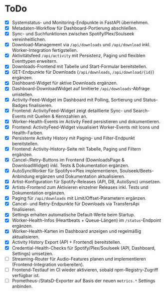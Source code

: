 # ToDo

- [x] Systemstatus- und Monitoring-Endpunkte in FastAPI übernehmen.
- [x] Metadaten-Workflow für Dashboard-Portierung abschließen.
- [x] Sync- und Suchfunktionen zwischen Spotify/Plex/Soulseek vereinheitlichen.
- [x] Download-Management via `/api/downloads` und `/api/download` inkl. Worker-Integration fertigstellen.
- [x] Aktivitätsfeed `/api/activity` mit Persistenz, Paging und flexiblen Eventtypen erweitern.
- [x] Downloads-Frontend mit Tabelle und Start-Formular bereitstellen.
- [x] GET-Endpunkte für Downloads (`/api/downloads`, `/api/download/{id}`) ergänzen.
- [x] Dashboard-Widget für aktive Downloads ergänzen.
- [x] Dashboard-DownloadWidget auf limitierte `/api/downloads`-Abfrage umstellen.
- [x] Activity-Feed-Widget im Dashboard mit Polling, Sortierung und Status-Badges finalisieren.
- [x] Frontend: ActivityFeed-Widget zeigt detaillierte Sync- und Search-Events mit Quellen & Kennzahlen an.
- [x] Worker-Health-Events im Activity Feed persistieren und dokumentieren.
- [x] Frontend: ActivityFeed-Widget visualisiert Worker-Events mit Icons und Health-Farben.
- [x] Persistente Activity History mit Paging- und Filter-Endpunkt bereitstellen.
- [x] Frontend: Activity-History-Seite mit Tabelle, Paging und Filtern ergänzen.
- [x] Cancel-/Retry-Buttons im Frontend (DownloadsPage & DownloadWidget) inkl. Tests & Dokumentation ergänzen.
- [x] AutoSyncWorker für Spotify↔Plex implementieren, Soulseek/Beets-Anbindung ergänzen und Dokumentation aktualisieren.
- [x] Artist-Konfiguration für Spotify-Releases (API, DB, AutoSync) umsetzen.
- [x] Artists-Frontend zum Aktivieren einzelner Releases inkl. Tests und Dokumentation ergänzen.
- [x] Paging für `/api/downloads` mit Limit/Offset-Parametern ergänzen.
- [x] Cancel- und Retry-Endpunkte für Downloads via TransfersApi finalisieren.
- [x] Settings erhalten automatische Default-Werte beim Startup.
- [x] Worker-Health-Infos (Heartbeats + Queue-Längen) im `/status`-Endpoint ergänzen.
- [x] Worker-Health-Karten im Dashboard anzeigen und regelmäßig aktualisieren.
- [x] Activity History Export (API + Frontend) bereitstellen.
- [x] Credential-Health-Checks für Spotify/Plex/Soulseek (API, Dashboard, Settings) umsetzen.
- [ ] Streaming-Router für Audio-Features planen und implementieren (Frontend-Integration vorbereiten).
- [ ] Frontend-Testlauf im CI wieder aktivieren, sobald npm-Registry-Zugriff verfügbar ist.
- [ ] Prometheus-/StatsD-Exporter auf Basis der neuen `metrics.*` Settings anbinden.
